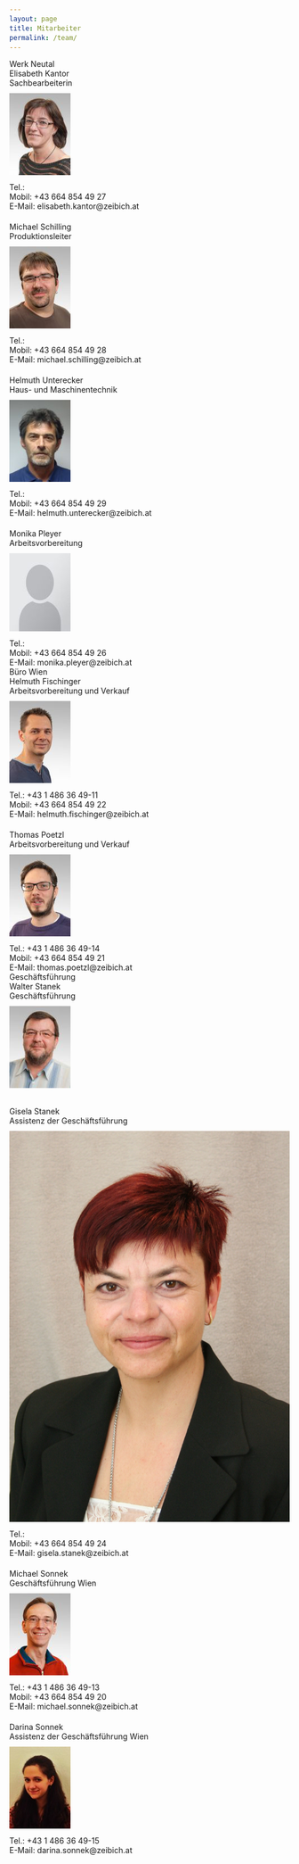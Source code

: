 ```yaml
---
layout: page
title: Mitarbeiter
permalink: /team/
---
```


<div class="divTable blueTable">
<div class="sitz">
<div class="divTableRow">
<div class="standort">Werk Neutal</div>
</div>
</div>
<div class="divTableBody">
<div class="divTableRow">
<div class="name">Elisabeth Kantor</div>
<div class="bez">Sachbearbeiterin</div>
<div class="divTableCell"><img src="/assets/pictures/people/kantor.jpg" alt="Frau Kantor" vspace="10"></div>
<div class="divTableCell">Tel.:</div>
<div class="divTableCell">Mobil: +43 664 854 49 27</div>
<div class="divTableCell">E-Mail: elisabeth.kantor@zeibich.at</div>
</div>
</div>
<div class="divTableBody" style="margin-top:20px">
<div class="divTableRow">
<div class="name">Michael Schilling</div>
<div class="bez">Produktionsleiter</div>
<div class="divTableCell"><img src="/assets/pictures/people/schilling.jpg" alt="Herr Schilling" vspace="10"></div>
<div class="divTableCell">Tel.:</div>
<div class="divTableCell">Mobil: +43 664 854 49 28</div>
<div class="divTableCell">E-Mail: michael.schilling@zeibich.at</div>
</div>
</div>
<div class="divTableBody" style="margin-top:20px">
<div class="divTableRow">
<div class="name">Helmuth Unterecker</div>
<div class="bez">Haus- und Maschinentechnik</div>
<div class="divTableCell"><img src="/assets/pictures/people/unterecker.jpg" alt="Herr Unterecker" vspace="10"></div>
<div class="divTableCell">Tel.:</div>
<div class="divTableCell">Mobil: +43 664 854 49 29</div>
<div class="divTableCell">E-Mail: helmuth.unterecker@zeibich.at</div>
</div>
</div>
<div class="divTableBody" style="margin-top:20px">
<div class="divTableRow">
<div class="name">Monika Pleyer</div>
<div class="bez">Arbeitsvorbereitung</div>
<div class="divTableCell"><img src="/assets/pictures/people/anon.jpg" alt="Frau Pleyer" vspace="10"></div>
<div class="divTableCell">Tel.:</div>
<div class="divTableCell">Mobil: +43 664 854 49 26</div>
<div class="divTableCell">E-Mail: monika.pleyer@zeibich.at</div>
</div>
</div>
</div>
<div class="divTable blueTable">
<div class="sitz">
<div class="divTableRow">
<div class="standort">Büro Wien</div>
</div>
</div>
<div class="divTableBody">
<div class="divTableRow">
<div class="name">Helmuth Fischinger</div>
<div class="bez">Arbeitsvorbereitung und Verkauf</div>
<div class="divTableCell"><img src="/assets/pictures/people/fischinger.jpg" alt="Herr Fischinger" vspace="10"></div>
<div class="divTableCell">Tel.: +43 1 486 36 49-11</div>
<div class="divTableCell">Mobil: +43 664 854 49 22</div>
<div class="divTableCell">E-Mail: helmuth.fischinger@zeibich.at</div>
</div>
</div>
<div class="divTableBody" style="margin-top:20px">
<div class="divTableRow">
<div class="name">Thomas Poetzl</div>
<div class="bez">Arbeitsvorbereitung und Verkauf</div>
<div class="divTableCell"><img src="/assets/pictures/people/poetzl.jpg" alt="Herr Pötzl" vspace="10"></div>
<div class="divTableCell">Tel.: +43 1 486 36 49-14</div>
<div class="divTableCell">Mobil: +43 664 854 49 21</div>
<div class="divTableCell">E-Mail: thomas.poetzl@zeibich.at</div>
</div>
</div>
<div class="divTable blueTable" style="margin-bottom:30px">
<div class="sitz">
<div class="divTableRow">
<div class="standort">Geschäftsführung</div>
</div>
</div>
<div class="divTableBody">
<div class="divTableRows">
<div class="name">Walter Stanek</div>
<div class="bez">Geschäftsführung</div>
<div class="divTableCell"><img src="/assets/pictures/people/wstanek.jpg" alt="Herr Stanek" vspace="10"></div>
</div>
</div>
<div class="divTableBody" style="margin-top:20px">
<div class="divTableRow">
<div class="name">Gisela Stanek</div>
<div class="bez">Assistenz der Geschäftsführung</div>
<div class="divTableCell"><img src="/assets/pictures/people/gstanek.jpg" alt="Frau Kantor" vspace="10"></div>
<div class="divTableCell">Tel.:</div>
<div class="divTableCell">Mobil: +43 664 854 49 24</div>
<div class="divTableCell">E-Mail: gisela.stanek@zeibich.at</div>
</div>
</div>
<div class="divTableBody" style="margin-top:20px">
<div class="divTableRow">
<div class="name">Michael Sonnek</div>
<div class="bez">Geschäftsführung Wien</div>
<div class="divTableCell"><img src="/assets/pictures/people/sonnek.jpg" alt="Herr Sonnek" vspace="10"></div>
<div class="divTableCell">Tel.: +43 1 486 36 49-13</div>
<div class="divTableCell">Mobil: +43 664 854 49 20</div>
<div class="divTableCell">E-Mail: michael.sonnek@zeibich.at</div>
</div>
</div>
<div class="divTableBody" style="margin-top:20px">
<div class="divTableRow">
<div class="name">Darina Sonnek</div>
<div class="bez">Assistenz der Geschäftsführung Wien</div>
<div class="divTableCell"><img src="/assets/pictures/people/dsonnek.jpg" alt="Frau Sonnek" vspace="10"></div>
<div class="divTableCell">Tel.: +43 1 486 36 49-15</div>
<div class="divTableCell">E-Mail: darina.sonnek@zeibich.at</div>
</div>
</div>
</div>

